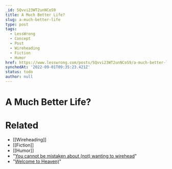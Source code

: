 ```yaml
---
_id: 5Qvvi23WT2unNCoS9
title: A Much Better Life?
slug: a-much-better-life
type: post
tags:
  - LessWrong
  - Concept
  - Post
  - Wireheading
  - Fiction
  - Humor
href: https://www.lesswrong.com/posts/5Qvvi23WT2unNCoS9/a-much-better-life
synchedAt: '2022-09-01T09:35:23.421Z'
status: todo
author: null
---
```


# A Much Better Life?


# Related

- [[Wireheading]]
- [[Fiction]]
- [[Humor]]
- "[You cannot be mistaken about (not) wanting to wirehead](/lw/1oc/you_cannot_be_mistaken_about_not_wanting_to)"
- "[Welcome to Heaven)](/lw/1o9/welcome_to_heaven)"